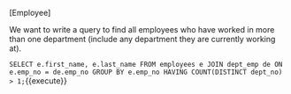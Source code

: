[Employee]

We want to write a query to find all employees who have worked in more than one department (include any department they are currently working at).

``
SELECT e.first_name, e.last_name
FROM employees e
JOIN dept_emp de ON e.emp_no = de.emp_no
GROUP BY e.emp_no
HAVING COUNT(DISTINCT dept_no) > 1;
``{{execute}}

